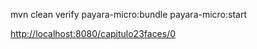 
 mvn clean verify payara-micro:bundle  payara-micro:start


[http://localhost:8080/capitulo23faces/0](http://localhost:8080/capitulo23faces/)